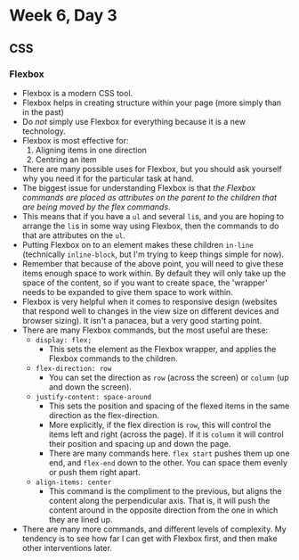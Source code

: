 # Week 6, Day 3

## CSS

### Flexbox
- Flexbox is a modern CSS tool. 
- Flexbox helps in creating structure within your page (more simply than in the past)
- Do *not* simply use Flexbox for everything because it is a new technology.
- Flexbox is most effective for:
    1. Aligning items in one direction
    2. Centring an item
- There are many possible uses for Flexbox, but you should ask yourself why you need it for the particular task at hand.
- The biggest issue for understanding Flexbox is that *the Flexbox commands are placed as attributes on the parent to the children that are being moved by the flex commands*.
- This means that if you have a `ul` and several `li`s, and you are hoping to arrange the `li`s in some way using Flexbox, then the commands to do that are attributes on the `ul`.
- Putting Flexbox on to an element makes these children `in-line` (technically `inline-block`, but I'm trying to keep things simple for now).
- Remember that because of the above point, you will need to give these items enough space to work within. By default they will only take up the space of the content, so if you want to create space, the 'wrapper' needs to be expanded to give them space to work within.
- Flexbox is very helpful when it comes to responsive design (websites that respond well to changes in the view size on different devices and browser sizing). It isn't a panacea, but a very good starting point. 
- There are many Flexbox commands, but the most useful are these:
    * `display: flex;`
        - This sets the element as the Flexbox wrapper, and applies the Flexbox commands to the children.
    * `flex-direction: row`
        - You can set the direction as `row` (across the screen) or `column` (up and down the screen).
    * `justify-content: space-around`
        - This sets the position and spacing of the flexed items in the same direction as the flex-direction.
        - More explicitly, if the flex direction is `row`, this will control the items left and right (across the page). If it is `column` it will control their position and spacing up and down the page.
        - There are many commands here. `flex start` pushes them up one end, and `flex-end` down to the other. You can space them evenly or push them right apart. 
    * `align-items: center` 
        - This command is the compliment to the previous, but aligns the content along the perpendicular axis. That is, it will push the content around in the opposite direction from the one in which they are lined up.
- There are many more commands, and different levels of complexity. My tendency is to see how far I can get with Flexbox first, and then make other interventions later.